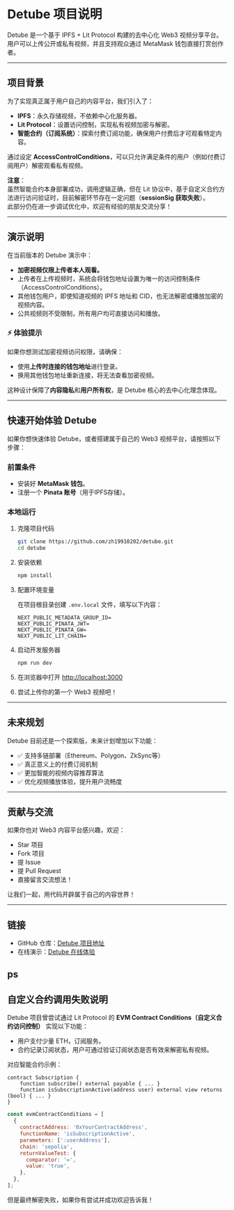 # Detube 项目说明

Detube 是一个基于 IPFS + Lit Protocol 构建的去中心化 Web3 视频分享平台。  
用户可以上传公开或私有视频，并且支持观众通过 MetaMask 钱包直接打赏创作者。

---

## 项目背景

为了实现真正属于用户自己的内容平台，我们引入了：

- **IPFS**：永久存储视频，不依赖中心化服务器。
- **Lit Protocol**：设置访问控制，实现私有视频加密与解密。
- **智能合约（订阅系统）**：探索付费订阅功能，确保用户付费后才可观看特定内容。

通过设定 **AccessControlConditions**，可以只允许满足条件的用户（例如付费订阅用户）解密观看私有视频。

**注意**：  
虽然智能合约本身部署成功，调用逻辑正确，但在 Lit 协议中，基于自定义合约方法进行访问验证时，目前解密环节存在一定问题（**sessionSig 获取失败**）。  
此部分仍在进一步调试优化中，欢迎有经验的朋友交流分享！

---

## 演示说明

在当前版本的 Detube 演示中：

- **加密视频仅限上传者本人观看。**
- 上传者在上传视频时，系统会将钱包地址设置为唯一的访问控制条件（AccessControlConditions）。
- 其他钱包用户，即使知道视频的 IPFS 地址和 CID，也无法解密或播放加密的视频内容。
- 公共视频则不受限制，所有用户均可直接访问和播放。

### ⚡ 体验提示

如果你想测试加密视频访问权限，请确保：

- 使用**上传时连接的钱包地址**进行登录。
- 换用其他钱包地址重新连接，将无法查看加密视频。

这种设计保障了**内容隐私**和**用户所有权**，是 Detube 核心的去中心化理念体现。

---

## 快速开始体验 Detube

如果你想快速体验 Detube，或者搭建属于自己的 Web3 视频平台，请按照以下步骤：

### 前置条件

- 安装好 **MetaMask 钱包**。
- 注册一个 **Pinata 账号**（用于IPFS存储）。

### 本地运行

1. 克隆项目代码

    ```bash
    git clone https://github.com/zh19910202/detube.git
    cd detube
    ```

2. 安装依赖

    ```bash
    npm install
    ```

3. 配置环境变量

    在项目根目录创建 `.env.local` 文件，填写以下内容：

    ```env
    NEXT_PUBLIC_METADATA_GROUP_ID=
    NEXT_PUBLIC_PINATA_JWT=
    NEXT_PUBLIC_PINATA_GW=
    NEXT_PUBLIC_LIT_CHAIN=
    ```

4. 启动开发服务器

    ```bash
    npm run dev
    ```

5. 在浏览器中打开 [http://localhost:3000](http://localhost:3000)

6. 尝试上传你的第一个 Web3 视频吧！

---

## 未来规划

Detube 目前还是一个探索版，未来计划增加以下功能：

- ✅ 支持多链部署（Ethereum、Polygon、ZkSync等）
- ✅ 真正意义上的付费订阅机制
- ✅ 更加智能的视频内容推荐算法
- ✅ 优化视频播放体验，提升用户流畅度

---

## 贡献与交流

如果你也对 Web3 内容平台感兴趣，欢迎：

- Star 项目
- Fork 项目
- 提 Issue
- 提 Pull Request
- 直接留言交流想法！

让我们一起，用代码开辟属于自己的内容世界！

---

## 链接

- GitHub 仓库：[Detube 项目地址](https://github.com/zh19910202/detube)
- 在线演示：[Detube 在线体验](https://detube-eta.vercel.app/)

## ps
## 自定义合约调用失败说明

Detube 项目曾尝试通过 Lit Protocol 的 **EVM Contract Conditions（自定义合约访问控制）** 实现以下功能：

- 用户支付少量 ETH，订阅服务。
- 合约记录订阅状态，用户可通过验证订阅状态是否有效来解密私有视频。

对应智能合约示例：

```solidity
contract Subscription {
    function subscribe() external payable { ... }
    function isSubscriptionActive(address user) external view returns (bool) { ... }
}
``` 
```js
const evmContractConditions = [
  {
    contractAddress: '0xYourContractAddress',
    functionName: 'isSubscriptionActive',
    parameters: [':userAddress'],
    chain: 'sepolia',
    returnValueTest: {
      comparator: '=',
      value: 'true',
    },
  },
];
```
但是最终解密失败，如果你有尝试并成功欢迎告诉我！